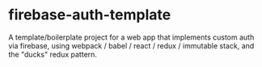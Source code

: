 # firebase-auth-template
A template/boilerplate project for a web app that implements custom auth via firebase, using webpack / babel / react / redux / immutable stack, and the "ducks" redux pattern.
